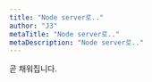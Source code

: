 ```yaml
---
title: "Node server로.."
author: "J3"
metaTitle: "Node server로.."
metaDescription: "Node server로.."
---
```


곧 채워집니다.
